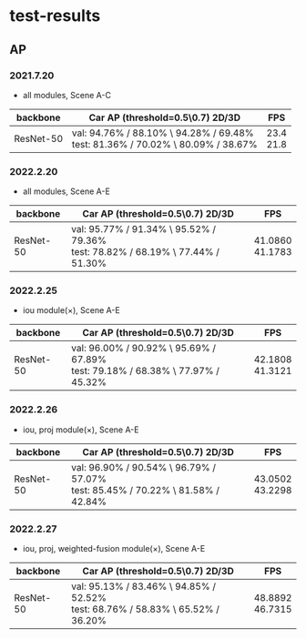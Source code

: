 # test-results

## AP

### 2021.7.20
- all modules, Scene A-C

| backbone            |       Car AP (threshold=0.5\\0.7)  2D/3D        |     FPS                             |
|---------------------|-------------------------------------------------|-------------------------------------|
| ResNet-50           | val: 94.76% / 88.10% \\ 94.28% / 69.48% <br/>test: 81.36% / 70.02% \\ 80.09% / 38.67% |23.4 <br/>21.8|

### 2022.2.20
- all modules, Scene A-E

| backbone            |       Car AP (threshold=0.5\\0.7)  2D/3D        |     FPS                             |
|---------------------|-------------------------------------------------|-------------------------------------|
| ResNet-50           | val: 95.77% / 91.34% \\ 95.52% / 79.36% <br/>test: 78.82% / 68.19% \\ 77.44% / 51.30% |41.0860 <br/>41.1783|

### 2022.2.25
- iou module(×), Scene A-E

| backbone            |       Car AP (threshold=0.5\\0.7)  2D/3D        |     FPS                             |
|---------------------|-------------------------------------------------|-------------------------------------|
| ResNet-50           | val: 96.00% / 90.92% \\ 95.69% / 67.89% <br/>test: 79.18% / 68.38% \\ 77.97% / 45.32% |42.1808 <br/>41.3121|

### 2022.2.26
- iou, proj module(×), Scene A-E

| backbone            |       Car AP (threshold=0.5\\0.7)  2D/3D        |     FPS                             |
|---------------------|-------------------------------------------------|-------------------------------------|
| ResNet-50           | val: 96.90% / 90.54% \\ 96.79% / 57.07% <br/>test: 85.45% / 70.22% \\ 81.58% / 42.84% |43.0502 <br/>43.2298|

### 2022.2.27
- iou, proj, weighted-fusion module(×), Scene A-E

| backbone            |       Car AP (threshold=0.5\\0.7)  2D/3D        |     FPS                             |
|---------------------|-------------------------------------------------|-------------------------------------|
| ResNet-50           | val: 95.13% / 83.46% \\ 94.85% / 52.52% <br/>test: 68.76% / 58.83% \\ 65.52% / 36.20% |48.8892 <br/>46.7315|